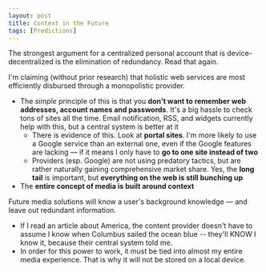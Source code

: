 ```yaml
---
layout: post
title: Context in the Future
tags: [Predictions]
--- 
```


The strongest argument for a centralized personal account that is device-decentralized is the elimination of redundancy. Read that again.

I'm claiming (without prior research) that holistic web services are most efficiently disbursed through a monopolistic provider. 

  * The _simple_ principle of this is that you **don't want to remember web addresses, account names and passwords**. It's a big hassle to check tons of sites all the time. Email notification, RSS, and widgets currently help with this, but a central system is better at it
    * There is evidence of this. Look at **portal sites**. I'm more likely to use a Google service than an external one, even if the Google features are lacking — if it means I only have to **go to one site instead of two**
    * Providers (esp. Google) are not using predatory tactics, but are rather naturally gaining comprehensive market share. Yes, the **long tail** is important, but **everything on the web is still bunching up**
  * The **entire concept of media is built around context**

Future media solutions will know a user's background knowledge — and leave out redundant information.

  * If I read an article about America, the content provider doesn't have to assume I know when Columbus sailed the ocean blue -- they'll KNOW I know it, because their central system told me.
  * In order for this power to work, it must be tied into almost my entire media experience. That is why it will not be stored on a local device.